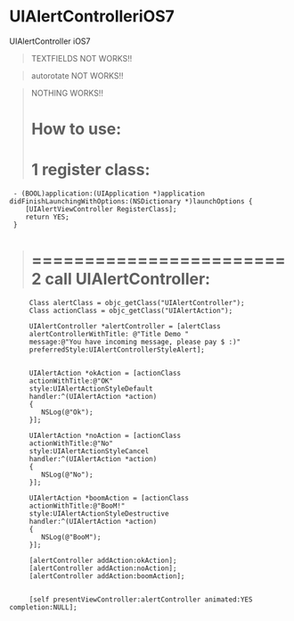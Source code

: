 # UIAlertControlleriOS7
UIAlertController iOS7

> TEXTFIELDS NOT WORKS!!

> autorotate NOT WORKS!!

> NOTHING WORKS!!
> 
> 
>  How to use:
> ========================
> 1  register class:
> ========================


```
 - (BOOL)application:(UIApplication *)application didFinishLaunchingWithOptions:(NSDictionary *)launchOptions {
    [UIAlertViewController RegisterClass];
    return YES;
 }

```


> ========================
>  2 call UIAlertController:
> ========================


```
     Class alertClass = objc_getClass("UIAlertController");
     Class actionClass = objc_getClass("UIAlertAction");
     
     UIAlertController *alertController = [alertClass
     alertControllerWithTitle: @"Title Demo "
     message:@"You have incoming message, please pay $ :)"
     preferredStyle:UIAlertControllerStyleAlert];
     
     
     UIAlertAction *okAction = [actionClass
     actionWithTitle:@"OK"
     style:UIAlertActionStyleDefault
     handler:^(UIAlertAction *action)
     {
        NSLog(@"Ok");
     }];
 
     UIAlertAction *noAction = [actionClass
     actionWithTitle:@"No"
     style:UIAlertActionStyleCancel
     handler:^(UIAlertAction *action)
     {
        NSLog(@"No");
     }];
 
     UIAlertAction *boomAction = [actionClass
     actionWithTitle:@"BooM!"
     style:UIAlertActionStyleDestructive
     handler:^(UIAlertAction *action)
     {
        NSLog(@"BooM");
     }];
     
     [alertController addAction:okAction];
     [alertController addAction:noAction];
     [alertController addAction:boomAction];
     
     
     [self presentViewController:alertController animated:YES completion:NULL];
 
```

